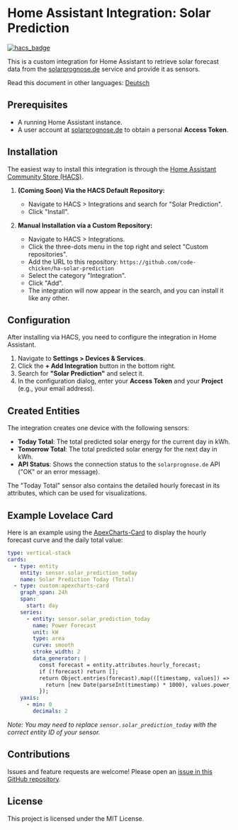 # Home Assistant Integration: Solar Prediction

[![hacs_badge](https://img.shields.io/badge/HACS-Default-orange.svg)](https://github.com/hacs/integration)

This is a custom integration for Home Assistant to retrieve solar forecast data from the [solarprognose.de](https://solarprognose.de) service and provide it as sensors.

Read this document in other languages: [Deutsch](README.de.md)

## Prerequisites

* A running Home Assistant instance.
* A user account at [solarprognose.de](https://solarprognose.de) to obtain a personal **Access Token**.

## Installation

The easiest way to install this integration is through the [Home Assistant Community Store (HACS)](https://hacs.xyz/).

1.  **(Coming Soon) Via the HACS Default Repository:**
    * Navigate to HACS > Integrations and search for "Solar Prediction".
    * Click "Install".

2.  **Manual Installation via a Custom Repository:**
    * Navigate to HACS > Integrations.
    * Click the three-dots menu in the top right and select "Custom repositories".
    * Add the URL to this repository: `https://github.com/code-chicken/ha-solar-prediction`
    * Select the category "Integration".
    * Click "Add".
    * The integration will now appear in the search, and you can install it like any other.

## Configuration

After installing via HACS, you need to configure the integration in Home Assistant.

1.  Navigate to **Settings > Devices & Services**.
2.  Click the **+ Add Integration** button in the bottom right.
3.  Search for **"Solar Prediction"** and select it.
4.  In the configuration dialog, enter your **Access Token** and your **Project** (e.g., your email address).

## Created Entities

The integration creates one device with the following sensors:

* **Today Total**: The total predicted solar energy for the current day in kWh.
* **Tomorrow Total**: The total predicted solar energy for the next day in kWh.
* **API Status**: Shows the connection status to the `solarprognose.de` API ("OK" or an error message).

The "Today Total" sensor also contains the detailed hourly forecast in its attributes, which can be used for visualizations.

## Example Lovelace Card

Here is an example using the [ApexCharts-Card](https://github.com/RomRider/apexcharts-card) to display the hourly forecast curve and the daily total value:

```yaml
type: vertical-stack
cards:
  - type: entity
    entity: sensor.solar_prediction_today
    name: Solar Prediction Today (Total)
  - type: custom:apexcharts-card
    graph_span: 24h
    span:
      start: day
    series:
      - entity: sensor.solar_prediction_today
        name: Power Forecast
        unit: kW
        type: area
        curve: smooth
        stroke_width: 2
        data_generator: |
          const forecast = entity.attributes.hourly_forecast;
          if (!forecast) return [];
          return Object.entries(forecast).map(([timestamp, values]) => {
            return [new Date(parseInt(timestamp) * 1000), values.power_kw];
          });
    yaxis:
      - min: 0
        decimals: 2
```
*Note: You may need to replace `sensor.solar_prediction_today` with the correct entity ID of your sensor.*

## Contributions

Issues and feature requests are welcome! Please open an [issue in this GitHub repository](https://github.com/code-chicken/ha-solar-prediction/issues).

## License

This project is licensed under the MIT License.